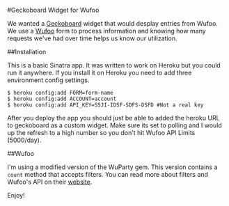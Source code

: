 #Geckoboard Widget for Wufoo

We wanted a [Geckoboard](http://geckoboard.com) widget that would desplay entries from Wufoo.  We use a [Wufoo](http://wufoo.com) form to process information and knowing how many requests we've had over time helps us know our utilization.  

##Installation

This is a basic Sinatra app.  It was written to work on Heroku but you could run it anywhere.  If you install it on Heroku you need to add three environment config settings.

    $ heroku config:add FORM=form-name
    $ heroku config:add ACCOUNT=account
    $ heroku config:add API_KEY=S5JI-IDSF-SDFS-DSFD #Not a real key

After you deploy the app you should just be able to added the heroku URL to geckoboard as a custom widget.  Make sure its set to polling and I would up the refresh to a high number so you don't hit Wufoo API Limits (5000/day). 

##Wufoo

I'm using a modified version of the WuParty gem.  This version contains a `count` method that accepts filters. You can read more about filters and Wufoo's API on their [website](http://wufoo.com/docs/api/v3/entries/get/#filter).

Enjoy!



